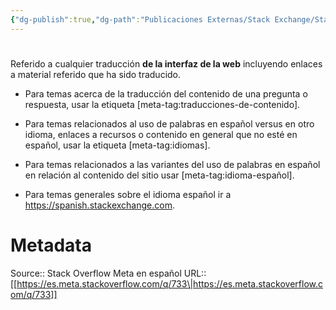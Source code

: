```yaml
---
{"dg-publish":true,"dg-path":"Publicaciones Externas/Stack Exchange/Stack Overflow en español/Stack Overflow en español Meta/es.meta.stackoverflow.com-733.md","permalink":"/publicaciones-externas/stack-exchange/stack-overflow-en-espanol/stack-overflow-en-espanol-meta/es-meta-stackoverflow-com-733/","hide":true,"noteIcon":"\"0\"","created":"2024-04-03T12:49:10.510-06:00","updated":"2024-04-05T16:43:58.835-06:00"}
---
```


# 

Referido a cualquier traducción **de la interfaz de la web** incluyendo enlaces a material referido que ha sido traducido.

- Para temas acerca de la traducción del contenido de una pregunta o respuesta, usar la etiqueta [meta-tag:traducciones-de-contenido]. 

- Para temas relacionados al uso de palabras en español versus en otro idioma, enlaces a recursos o contenido en general que no esté en español, usar la etiqueta [meta-tag:idiomas].

- Para temas relacionados a las variantes del uso de palabras en español en relación al contenido del sitio usar [meta-tag:idioma-español].

- Para temas generales sobre el idioma español ir a https://spanish.stackexchange.com.

# Metadata
Source:: Stack Overflow Meta en español
URL:: [[https://es.meta.stackoverflow.com/q/733\|https://es.meta.stackoverflow.com/q/733]]

